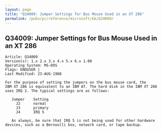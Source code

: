 ```yaml
---
layout: page
title: "Q34009: Jumper Settings for Bus Mouse Used in an XT 286"
permalink: /pubs/pc/reference/microsoft/kb/Q34009/
---
```


## Q34009: Jumper Settings for Bus Mouse Used in an XT 286

	Article: Q34009
	Version(s): 1.x 2.x 3.x 4.x 5.x 6.x 1.00
	Operating System: MS-DOS
	Flags: ENDUSER |
	Last Modified: 23-AUG-1988
	
	For the purpose of setting the jumpers on the bus mouse card, the
	IBM XT 286 is equivalent to an IBM AT. The hard disk in the IBM XT 286
	uses IRQ 2. The typical settings are as follows:
	
	   Jumper    Setting
	     J2      normal
	     J3      primary
	     J4      IRQ 5
	
	   As always, be sure that IRQ 5 is not being used for other hardware
	devices, such as a Bernoulli box, network card, or tape backup.

